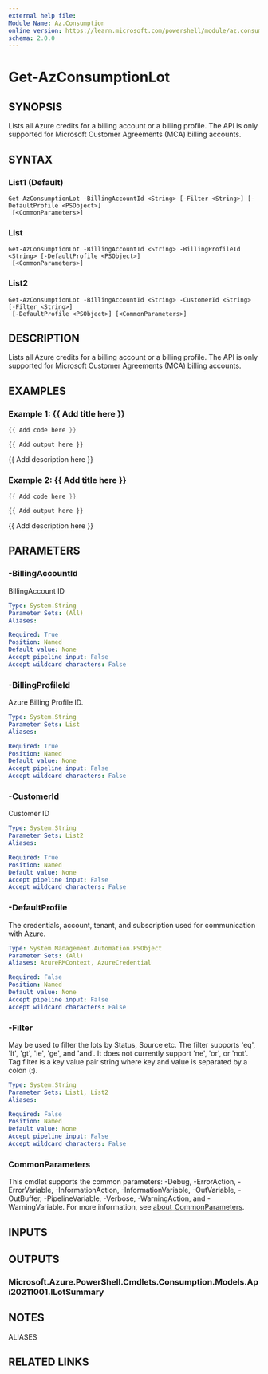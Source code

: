 ```yaml
---
external help file:
Module Name: Az.Consumption
online version: https://learn.microsoft.com/powershell/module/az.consumption/get-azconsumptionlot
schema: 2.0.0
---
```


# Get-AzConsumptionLot

## SYNOPSIS
Lists all Azure credits for a billing account or a billing profile.
The API is only supported for Microsoft Customer Agreements (MCA) billing accounts.

## SYNTAX

### List1 (Default)
```
Get-AzConsumptionLot -BillingAccountId <String> [-Filter <String>] [-DefaultProfile <PSObject>]
 [<CommonParameters>]
```

### List
```
Get-AzConsumptionLot -BillingAccountId <String> -BillingProfileId <String> [-DefaultProfile <PSObject>]
 [<CommonParameters>]
```

### List2
```
Get-AzConsumptionLot -BillingAccountId <String> -CustomerId <String> [-Filter <String>]
 [-DefaultProfile <PSObject>] [<CommonParameters>]
```

## DESCRIPTION
Lists all Azure credits for a billing account or a billing profile.
The API is only supported for Microsoft Customer Agreements (MCA) billing accounts.

## EXAMPLES

### Example 1: {{ Add title here }}
```powershell
{{ Add code here }}
```

```output
{{ Add output here }}
```

{{ Add description here }}

### Example 2: {{ Add title here }}
```powershell
{{ Add code here }}
```

```output
{{ Add output here }}
```

{{ Add description here }}

## PARAMETERS

### -BillingAccountId
BillingAccount ID

```yaml
Type: System.String
Parameter Sets: (All)
Aliases:

Required: True
Position: Named
Default value: None
Accept pipeline input: False
Accept wildcard characters: False
```

### -BillingProfileId
Azure Billing Profile ID.

```yaml
Type: System.String
Parameter Sets: List
Aliases:

Required: True
Position: Named
Default value: None
Accept pipeline input: False
Accept wildcard characters: False
```

### -CustomerId
Customer ID

```yaml
Type: System.String
Parameter Sets: List2
Aliases:

Required: True
Position: Named
Default value: None
Accept pipeline input: False
Accept wildcard characters: False
```

### -DefaultProfile
The credentials, account, tenant, and subscription used for communication with Azure.

```yaml
Type: System.Management.Automation.PSObject
Parameter Sets: (All)
Aliases: AzureRMContext, AzureCredential

Required: False
Position: Named
Default value: None
Accept pipeline input: False
Accept wildcard characters: False
```

### -Filter
May be used to filter the lots by Status, Source etc.
The filter supports 'eq', 'lt', 'gt', 'le', 'ge', and 'and'.
It does not currently support 'ne', 'or', or 'not'.
Tag filter is a key value pair string where key and value is separated by a colon (:).

```yaml
Type: System.String
Parameter Sets: List1, List2
Aliases:

Required: False
Position: Named
Default value: None
Accept pipeline input: False
Accept wildcard characters: False
```

### CommonParameters
This cmdlet supports the common parameters: -Debug, -ErrorAction, -ErrorVariable, -InformationAction, -InformationVariable, -OutVariable, -OutBuffer, -PipelineVariable, -Verbose, -WarningAction, and -WarningVariable. For more information, see [about_CommonParameters](http://go.microsoft.com/fwlink/?LinkID=113216).

## INPUTS

## OUTPUTS

### Microsoft.Azure.PowerShell.Cmdlets.Consumption.Models.Api20211001.ILotSummary

## NOTES

ALIASES

## RELATED LINKS

